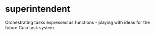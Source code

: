 superintendent
==============

Orchestrating tasks expressed as functions - playing with ideas for the future Gulp task system
